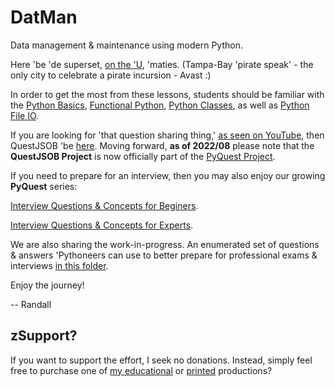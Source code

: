 # DatMan
Data management & maintenance using modern Python.

Here 'be 'de superset, [on the 'U](https://www.udemy.com/course/python-missions/?referralCode=9B7F3A61DA08519BCDA5), 'maties. (Tampa-Bay 'pirate speak' - the only city to celebrate a pirate incursion - Avast :)

In order to get the most from these lessons, students should be familiar with the [Python Basics](https://www.udemy.com/course/python-1000/), [Functional Python](https://www.udemy.com/course/python-1100b/?referralCode=8E70E46FA9579E5F3635), [Python Classes](https://www.udemy.com/course/python-2000-beyond-the-basics/?referralCode=9620CB60C96D96CA346E), as well as [Python File IO](https://www.udemy.com/course/python-3000-tactical-file-io/?referralCode=43142CC8F1DB1582B899o).

If you are looking for 'that question sharing thing,' [as seen on YouTube](https://www.youtube.com/watch?v=qBsSf2DIFLs), then QuestJSOB 'be [here](https://github.com/Python3-Training/DatMan/tree/master/QuestJSOB). Moving forward, **as of 2022/08** please note that the **QuestJSOB Project** is now officially part of the [PyQuest Project](https://github.com/Python3-Training/PyQuest/).

If you need to prepare for an interview, then you may also enjoy our growing **PyQuest** series:

[Interview Questions &amp; Concepts for Beginers](https://www.amazon.com/gp/product/B08P7JYG1R).

[Interview Questions &amp; Concepts for Experts](https://www.amazon.com/gp/product/B08NYZ99PS).


We are also sharing the work-in-progress. An enumerated set of questions & answers 'Pythoneers can use to better prepare for professional exams & interviews [in this folder](https://github.com/Python3-Training/PyQuest/tree/main/QuestJSOB/KASeries/KA9000).

Enjoy the journey!

-- Randall

## zSupport?
If you want to support the effort, I seek no donations. Instead, simply feel free to purchase one of [my educational](https://www.udemy.com/user/randallnagy2/) or [printed](https://www.amazon.com/Randall-Nagy/e/B08ZJLH1VN?ref=sr_ntt_srch_lnk_1&qid=1660050704&sr=8-1) productions?
